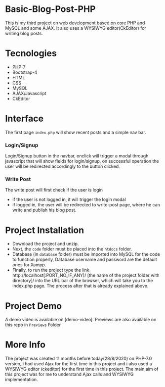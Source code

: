 # Basic-Blog-Post-PHP
This is my third project on web development based on core PHP and MySQL and some AJAX. It also uses a WYSIWYG editor(CkEditor) for writing blog posts.

# Tecnologies 
  * PHP-7
  * Bootstrap-4
  * HTML
  * CSS
  * MySQL
  * AJAX/Javascript
  * CkEditor

# Interface
The first page `index.php` will show recent posts and a simple nav bar.

### Login/Signup
Login/Signup button in the navbar, onclick will trigger a modal through javascript that will show fields for login/signup, on successful operation the user will be redirected accordingly to the button clicked.

### Write Post
The write post will first check if the user is login
 * if the user is not logged in, it will trigger the login modal
 * if logged in, the user will be redirected to write-post page, where he can write and publish his blog post.


# Project Installation
 * Download the project and unzip. 
 * Next, the `code` folder must be placed into the `htdocs` folder.
 * Database (in `database` folder) must be imported into MySQL for the code to function properly, Database username and password are the default ones for Xampp.
 * Finally, to run the project type the link http://localhost[:PORT_NO_IF_ANY]/ [the name of the project folder with directory]/ into the URL bar of the browser, which will take you to the index.php page. The process after that is already explained above.

# Project Demo
A demo video is available on [demo-video]. Previews are also available on this repo in `Previews` Folder

# More Info
The project was created 11 months before today(28/8/2020) on PHP-7.0 version, i had used Ajax for the first time in this project and i also used a WYSIWYG editor (ckeditor) for the first time in this project.
The main aim of this project was for me to understand Ajax calls and WYSIWYG implementation.
